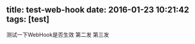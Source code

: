 title: test-web-hook
date: 2016-01-23 10:21:42
tags: [test]
---
测试一下WebHook是否生效
第二发
第三发
<!-- more -->
